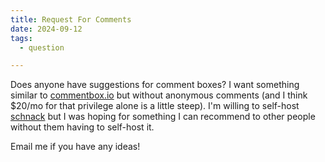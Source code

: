 ```yaml
---
title: Request For Comments
date: 2024-09-12
tags:
  - question

---
```


Does anyone have suggestions for comment boxes? I want something similar to [commentbox.io](https://commentbox.io/) but without anonymous comments (and I think $20/mo for that privilege alone is a little steep). I'm willing to self-host [schnack](https://schnack.cool/) but I was hoping for something I can recommend to other people without them having to self-host it.

Email me if you have any ideas!
